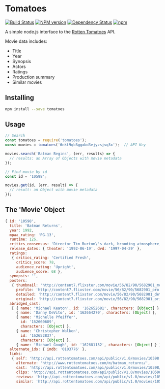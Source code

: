 Tomatoes
=========
[![Build Status](https://travis-ci.org/amilajack/tomatoes.svg?branch=master)](https://travis-ci.org/amilajack/tomatoes)
[![NPM version](https://badge.fury.io/js/rotten-tomatoes-rating.svg)](http://badge.fury.io/js/rotten-tomatoes-rating)
[![Dependency Status](https://img.shields.io/david/amilajack/tomatoes.svg)](https://david-dm.org/amilajack/tomatoes)
[![npm](https://img.shields.io/npm/dm/rotten-tomatoes-rating.svg?maxAge=2592000)]()

A simple node.js interface to the [Rotten Tomatoes](http://www.rottentomatoes.com) API.


Movie data includes:
- Title
- Year
- Synopsis
- Actors
- Ratings
- Production summary
- Similar movies

## Installing

```bash
npm install --save tomatoes
```

## Usage

```js
// Search
const tomatoes = require('tomatoes');
const movies = tomatoes('6nkt9qb3ggxbd3ejyzsjvq3x');  // API Key

movies.search('Batman Begins', (err, results) => {
  // results: an Array of Objects with movie metadata
});

// Find movie by id
const id = '10598';

movies.get(id, (err, result) => {
  // result: an Object with movie metadata
});

```

## The 'Movie' Object

```js
{ id: '10598',
  title: 'Batman Returns',
  year: 1992,
  mpaa_rating: 'PG-13',
  runtime: 126,
  critics_consensus: 'Director Tim Burton\'s dark, brooding atmosphere, Michael Keaton\'s work as the tormented hero, and the flawless casting of Danny DeVito as The Penguin and Christopher Walken as, well, Christopher Walken make the sequel better than the first.',
  release_dates: { theater: '1992-06-19', dvd: '1997-04-29' },
  ratings:
   { critics_rating: 'Certified Fresh',
     critics_score: 78,
     audience_rating: 'Upright',
     audience_score: 68 },
  synopsis: '',
  posters:
   { thumbnail: 'http://content7.flixster.com/movie/56/82/90/5682901_mob.jpg',
     profile: 'http://content7.flixster.com/movie/56/82/90/5682901_pro.jpg',
     detailed: 'http://content7.flixster.com/movie/56/82/90/5682901_det.jpg',
     original: 'http://content7.flixster.com/movie/56/82/90/5682901_ori.jpg' },
  abridged_cast:
   [ { name: 'Michael Keaton', id: '162652681', characters: [Object] },
     { name: 'Danny DeVito', id: '162664270', characters: [Object] },
     { name: 'Michelle Pfeiffer',
       id: '162660689',
       characters: [Object] },
     { name: 'Christopher Walken',
       id: '162652837',
       characters: [Object] },
     { name: 'Michael Gough', id: '162681132', characters: [Object] } ],
  alternate_ids: { imdb: '0103776' },
  links:
   { self: 'http://api.rottentomatoes.com/api/public/v1.0/movies/10598.json',
     alternate: 'http://www.rottentomatoes.com/m/batman_returns/',
     cast: 'http://api.rottentomatoes.com/api/public/v1.0/movies/10598/cast.json',
     clips: 'http://api.rottentomatoes.com/api/public/v1.0/movies/10598/clips.json',
     reviews: 'http://api.rottentomatoes.com/api/public/v1.0/movies/10598/reviews.json',
     similar: 'http://api.rottentomatoes.com/api/public/v1.0/movies/10598/similar.json' } }
```
